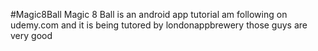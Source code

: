 #Magic8Ball
Magic 8 Ball is an android app tutorial am following on udemy.com 
and it is being tutored by londonappbrewery
those guys are very good
